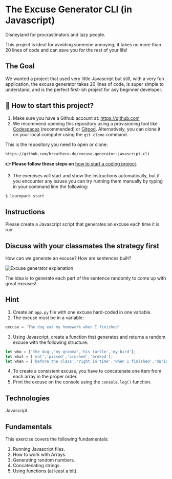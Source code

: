 <!--hide-->
# The Excuse Generator CLI (in Javascript)
<!--endhide-->

Disneyland for procrastinators and lazy people.

This project is ideal for avoiding someone annoying; it takes no more than 20 lines of code and can save you for the rest of your life!

## The Goal

We wanted a project that used very little Javascript but still, with a very fun application, the excuse generator takes 20 lines of code, is super simple to understand, and is the perfect first-ish project for any beginner developer.

## 🌱  How to start this project?

1. Make sure you have a Github account at:  https://github.com
2. We recommend opening this repository using a provisioning tool like [Codespaces](https://4geeks.com/lesson/what-is-github-codespaces) (recommended) or [Gitpod](https://4geeks.com/lesson/how-to-use-gitpod). Alternatively, you can clone it on your local computer using the `git clone` command.

This is the repository you need to open or clone:

```
https://github.com/breatheco-de/excuse-generator-javascript-cli
```

**👉 Please follow these steps on** [how to start a coding project](https://4geeks.com/lesson/how-to-start-a-project).

3. The exercises will start and show the instructions automatically, but if you encounter any issues you can try running them manually by typing in your command line the following:

```bash
$ learnpack start
```

## Instructions

Please create a Javascript script that generates an excuse each time it is run.

## Discuss with your classmates the strategy first

How can we generate an excuse? How are sentences built?

![Excuse generator explanation](https://github.com/breatheco-de/tutorial-project-excuse-generator-javascript/blob/master/explanation.gif?raw=true)

The idea is to generate each part of the sentence randomly to come up with great excuses!

## Hint

1. Create an `app.py` file with one excuse hard-coded in one variable.
2. The excuse must be in a variable:
```js
excuse = 'The dog eat my homework when I finished'
```
3. Using Javascript, create a function that generates and returns a random excuse with the following structure:
```js
let who = ['the dog','my granma','his turtle','my bird'];
let what = ['eat','pissed','crushed','broked'];
let when = ['before the class','right in time','when I finished','during my lunch','while I was praying'];
```
4. To create a consistent excuse, you have to concatenate one item from each array in the proper order.
5. Print the excuse on the console using the `console.log()` function.

## Technologies

Javascript.

## Fundamentals

This exercise covers the following fundamentals:

1. Running Javascript files.
2. How to work with Arrays.
3. Generating random numbers.
4. Concatenating strings.
5. Using functions (at least a bit).
